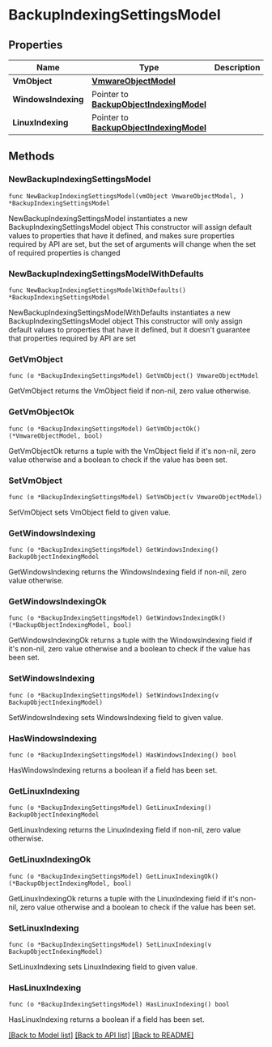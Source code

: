 # BackupIndexingSettingsModel

## Properties

Name | Type | Description | Notes
------------ | ------------- | ------------- | -------------
**VmObject** | [**VmwareObjectModel**](VmwareObjectModel.md) |  | 
**WindowsIndexing** | Pointer to [**BackupObjectIndexingModel**](BackupObjectIndexingModel.md) |  | [optional] 
**LinuxIndexing** | Pointer to [**BackupObjectIndexingModel**](BackupObjectIndexingModel.md) |  | [optional] 

## Methods

### NewBackupIndexingSettingsModel

`func NewBackupIndexingSettingsModel(vmObject VmwareObjectModel, ) *BackupIndexingSettingsModel`

NewBackupIndexingSettingsModel instantiates a new BackupIndexingSettingsModel object
This constructor will assign default values to properties that have it defined,
and makes sure properties required by API are set, but the set of arguments
will change when the set of required properties is changed

### NewBackupIndexingSettingsModelWithDefaults

`func NewBackupIndexingSettingsModelWithDefaults() *BackupIndexingSettingsModel`

NewBackupIndexingSettingsModelWithDefaults instantiates a new BackupIndexingSettingsModel object
This constructor will only assign default values to properties that have it defined,
but it doesn't guarantee that properties required by API are set

### GetVmObject

`func (o *BackupIndexingSettingsModel) GetVmObject() VmwareObjectModel`

GetVmObject returns the VmObject field if non-nil, zero value otherwise.

### GetVmObjectOk

`func (o *BackupIndexingSettingsModel) GetVmObjectOk() (*VmwareObjectModel, bool)`

GetVmObjectOk returns a tuple with the VmObject field if it's non-nil, zero value otherwise
and a boolean to check if the value has been set.

### SetVmObject

`func (o *BackupIndexingSettingsModel) SetVmObject(v VmwareObjectModel)`

SetVmObject sets VmObject field to given value.


### GetWindowsIndexing

`func (o *BackupIndexingSettingsModel) GetWindowsIndexing() BackupObjectIndexingModel`

GetWindowsIndexing returns the WindowsIndexing field if non-nil, zero value otherwise.

### GetWindowsIndexingOk

`func (o *BackupIndexingSettingsModel) GetWindowsIndexingOk() (*BackupObjectIndexingModel, bool)`

GetWindowsIndexingOk returns a tuple with the WindowsIndexing field if it's non-nil, zero value otherwise
and a boolean to check if the value has been set.

### SetWindowsIndexing

`func (o *BackupIndexingSettingsModel) SetWindowsIndexing(v BackupObjectIndexingModel)`

SetWindowsIndexing sets WindowsIndexing field to given value.

### HasWindowsIndexing

`func (o *BackupIndexingSettingsModel) HasWindowsIndexing() bool`

HasWindowsIndexing returns a boolean if a field has been set.

### GetLinuxIndexing

`func (o *BackupIndexingSettingsModel) GetLinuxIndexing() BackupObjectIndexingModel`

GetLinuxIndexing returns the LinuxIndexing field if non-nil, zero value otherwise.

### GetLinuxIndexingOk

`func (o *BackupIndexingSettingsModel) GetLinuxIndexingOk() (*BackupObjectIndexingModel, bool)`

GetLinuxIndexingOk returns a tuple with the LinuxIndexing field if it's non-nil, zero value otherwise
and a boolean to check if the value has been set.

### SetLinuxIndexing

`func (o *BackupIndexingSettingsModel) SetLinuxIndexing(v BackupObjectIndexingModel)`

SetLinuxIndexing sets LinuxIndexing field to given value.

### HasLinuxIndexing

`func (o *BackupIndexingSettingsModel) HasLinuxIndexing() bool`

HasLinuxIndexing returns a boolean if a field has been set.


[[Back to Model list]](../README.md#documentation-for-models) [[Back to API list]](../README.md#documentation-for-api-endpoints) [[Back to README]](../README.md)


